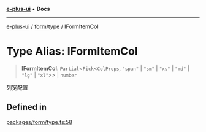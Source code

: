 [**e-plus-ui**](../../../README.md) • **Docs**

***

[e-plus-ui](../../../modules.md) / [form/type](../README.md) / IFormItemCol

# Type Alias: IFormItemCol

> **IFormItemCol**: `Partial`\<`Pick`\<`ColProps`, `"span"` \| `"sm"` \| `"xs"` \| `"md"` \| `"lg"` \| `"xl"`\>\> \| `number`

列宽配置

## Defined in

[packages/form/type.ts:58](https://github.com/c-eqian/e-plus-ui/blob/583356870441cbe8e3c917dfd7ad56ce5ac6f88a/packages/form/type.ts#L58)
